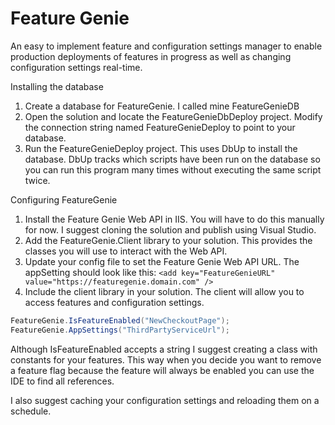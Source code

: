 # Feature Genie
An easy to implement feature and configuration settings manager to enable production deployments of features in progress as well as changing configuration settings real-time.

Installing the database

1. Create a database for FeatureGenie.  I called mine FeatureGenieDB
2. Open the solution and locate the FeatureGenieDbDeploy project.  Modify the connection string named FeatureGenieDeploy to point to your database. 
3. Run the FeatureGenieDeploy project.  This uses DbUp to install the database.  DbUp tracks which scripts have been run on the database so you can run this program many times without executing the same script twice.

Configuring FeatureGenie
 
1. Install the Feature Genie Web API in IIS.  You will have to do this manually for now.  I suggest cloning the solution and publish using Visual Studio.
2. Add the FeatureGenie.Client library to your solution.  This provides the classes you will use to interact with the Web API.  
3. Update your config file to set the Feature Genie Web API URL. The appSetting should look like this: `<add key="FeatureGenieURL" value="https://featuregenie.domain.com" />`
4. Include the client library in your solution.  The client will allow you to access features and configuration settings.  

```C#
FeatureGenie.IsFeatureEnabled("NewCheckoutPage");
FeatureGenie.AppSettings("ThirdPartyServiceUrl");
```

Although IsFeatureEnabled accepts a string I suggest creating a class with constants for your features.  This way when you decide you want to remove a feature flag because the feature will always be enabled you can use the IDE to find all references.

I also suggest caching your configuration settings and reloading them on a schedule.